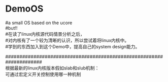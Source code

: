 # DemoOS
#a small OS based on the ucore<br>
#but!! <br>
#在读了linux内核源代码情景分析之后， <br>
#对内核有了一个较为清晰的认识，所以尝试着将linux内核中。<br>
#学到的东西加入到这个Demo中，提高自己的system design能力。<br>


#####################################################################<br>
根据最新的linux内核版本假如slab和slub机制：<br>
可通过宏定义开关控制使用哪一种机制<br>
